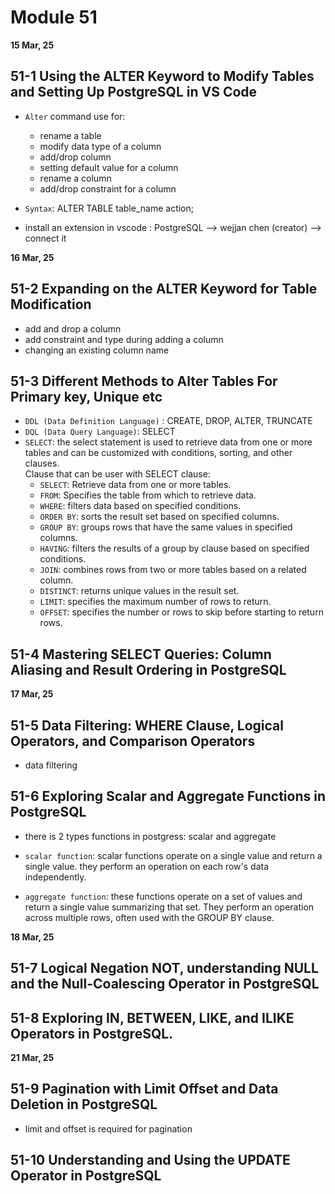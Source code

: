 # Module 51

**15 Mar, 25**

## 51-1 Using the ALTER Keyword to Modify Tables and Setting Up PostgreSQL in VS Code

- `Alter` command use for:
  - rename a table
  - modify data type of a column
  - add/drop column
  - setting default value for a column
  - rename a column
  - add/drop constraint for a column
- `Syntax`: ALTER TABLE table_name action;

- install an extension in vscode : PostgreSQL --> wejjan chen (creator) --> connect it

**16 Mar, 25**

## 51-2 Expanding on the ALTER Keyword for Table Modification

- add and drop a column
- add constraint and type during adding a column
- changing an existing column name

## 51-3 Different Methods to Alter Tables For Primary key, Unique etc

- `DDL (Data Definition Language)` : CREATE, DROP, ALTER, TRUNCATE
- `DQL (Data Query Language)`: SELECT
- `SELECT`: the select statement is used to retrieve data from one or more tables and can be customized with conditions, sorting, and other clauses.
  <br> Clause that can be user with SELECT clause:
  - `SELECT`: Retrieve data from one or more tables.
  - `FROM`: Specifies the table from which to retrieve data.
  - `WHERE`: filters data based on specified conditions.
  - `ORDER BY`: sorts the result set based on specified columns.
  - `GROUP BY`: groups rows that have the same values in specified columns.
  - `HAVING`: filters the results of a group by clause based on specified conditions.
  - `JOIN`: combines rows from two or more tables based on a related column.
  - `DISTINCT`: returns unique values in the result set.
  - `LIMIT`: specifies the maximum number of rows to return.
  - `OFFSET`: specifies the number or rows to skip before starting to return rows.

## 51-4 Mastering SELECT Queries: Column Aliasing and Result Ordering in PostgreSQL

**17 Mar, 25**

## 51-5 Data Filtering: WHERE Clause, Logical Operators, and Comparison Operators

- data filtering

## 51-6 Exploring Scalar and Aggregate Functions in PostgreSQL

- there is 2 types functions in postgress: scalar and aggregate

- `scalar function`: scalar functions operate on a single value and return a single value. they perform an operation on each row's data independently.

- `aggregate function`: these functions operate on a set of values and return a single value summarizing that set. They perform an operation across multiple rows, often used with the GROUP BY clause.

**18 Mar, 25**

## 51-7 Logical Negation NOT, understanding NULL and the Null-Coalescing Operator in PostgreSQL

## 51-8 Exploring IN, BETWEEN, LIKE, and ILIKE Operators in PostgreSQL.

**21 Mar, 25**

## 51-9 Pagination with Limit Offset and Data Deletion in PostgreSQL

- limit and offset is required for pagination

## 51-10 Understanding and Using the UPDATE Operator in PostgreSQL
